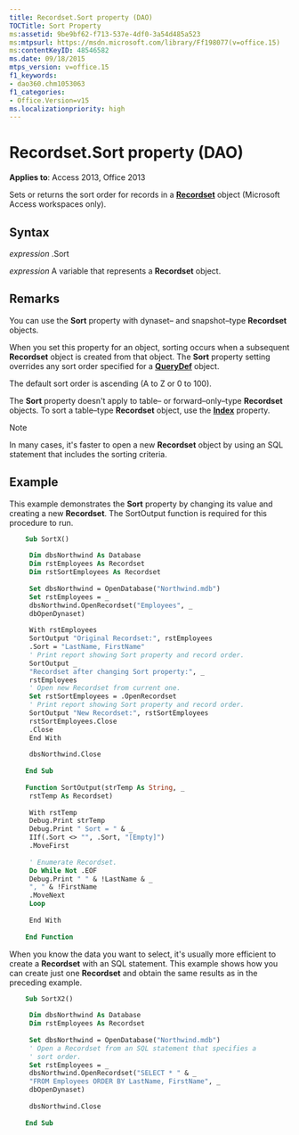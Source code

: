 ```yaml
---
title: Recordset.Sort property (DAO)
TOCTitle: Sort Property
ms:assetid: 9be9bf62-f713-537e-4df0-3a54d485a523
ms:mtpsurl: https://msdn.microsoft.com/library/Ff198077(v=office.15)
ms:contentKeyID: 48546582
ms.date: 09/18/2015
mtps_version: v=office.15
f1_keywords:
- dao360.chm1053063
f1_categories:
- Office.Version=v15
ms.localizationpriority: high
---
```


# Recordset.Sort property (DAO)

**Applies to**: Access 2013, Office 2013

Sets or returns the sort order for records in a **[Recordset](recordset-object-dao.md)** object (Microsoft Access workspaces only).

## Syntax

*expression* .Sort

*expression* A variable that represents a **Recordset** object.

## Remarks

You can use the **Sort** property with dynaset– and snapshot–type **Recordset** objects.

When you set this property for an object, sorting occurs when a subsequent **Recordset** object is created from that object. The **Sort** property setting overrides any sort order specified for a **[QueryDef](querydef-object-dao.md)** object.

The default sort order is ascending (A to Z or 0 to 100).

The **Sort** property doesn't apply to table– or forward–only–type **Recordset** objects. To sort a table–type **Recordset** object, use the **[Index](recordset-index-property-dao.md)** property.

> [!NOTE]
> In many cases, it's faster to open a new **Recordset** object by using an SQL statement that includes the sorting criteria.

## Example

This example demonstrates the **Sort** property by changing its value and creating a new **Recordset**. The SortOutput function is required for this procedure to run.

```vb
    Sub SortX() 
     
     Dim dbsNorthwind As Database 
     Dim rstEmployees As Recordset 
     Dim rstSortEmployees As Recordset 
     
     Set dbsNorthwind = OpenDatabase("Northwind.mdb") 
     Set rstEmployees = _ 
     dbsNorthwind.OpenRecordset("Employees", _ 
     dbOpenDynaset) 
     
     With rstEmployees 
     SortOutput "Original Recordset:", rstEmployees 
     .Sort = "LastName, FirstName" 
     ' Print report showing Sort property and record order. 
     SortOutput _ 
     "Recordset after changing Sort property:", _ 
     rstEmployees 
     ' Open new Recordset from current one. 
     Set rstSortEmployees = .OpenRecordset 
     ' Print report showing Sort property and record order. 
     SortOutput "New Recordset:", rstSortEmployees 
     rstSortEmployees.Close 
     .Close 
     End With 
     
     dbsNorthwind.Close 
     
    End Sub 
     
    Function SortOutput(strTemp As String, _ 
     rstTemp As Recordset) 
     
     With rstTemp 
     Debug.Print strTemp 
     Debug.Print " Sort = " & _ 
     IIf(.Sort <> "", .Sort, "[Empty]") 
     .MoveFirst 
     
     ' Enumerate Recordset. 
     Do While Not .EOF 
     Debug.Print " " & !LastName & _ 
     ", " & !FirstName 
     .MoveNext 
     Loop 
     
     End With 
     
    End Function 
```


When you know the data you want to select, it's usually more efficient to create a **Recordset** with an SQL statement. This example shows how you can create just one **Recordset** and obtain the same results as in the preceding example.

```vb
    Sub SortX2() 
     
     Dim dbsNorthwind As Database 
     Dim rstEmployees As Recordset 
     
     Set dbsNorthwind = OpenDatabase("Northwind.mdb") 
     ' Open a Recordset from an SQL statement that specifies a 
     ' sort order. 
     Set rstEmployees = _ 
     dbsNorthwind.OpenRecordset("SELECT * " & _ 
     "FROM Employees ORDER BY LastName, FirstName", _ 
     dbOpenDynaset) 
     
     dbsNorthwind.Close 
     
    End Sub
```
